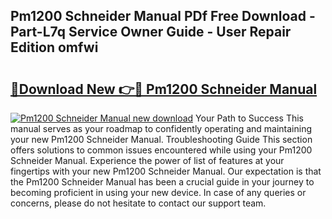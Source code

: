 ## Pm1200 Schneider Manual PDf Free Download - Part-L7q Service Owner Guide - User Repair Edition omfwi

# <h2><a href="http://cf20746.oget.top/?id=Pm1200+Schneider+Manual">🔗Download New 👉🔴 Pm1200 Schneider Manual</a></h2>

[![Pm1200 Schneider Manual new download](https://i.imgur.com/5g1atiW.png)](http://cf20746.oget.top/?id=Pm1200+Schneider+Manual)
Your Path to Success This manual serves as your roadmap to confidently operating and maintaining your new Pm1200 Schneider Manual. Troubleshooting Guide This section offers solutions to common issues encountered while using your Pm1200 Schneider Manual. Experience the power of list of features at your fingertips with your new Pm1200 Schneider Manual. Our expectation is that the Pm1200 Schneider Manual has been a crucial guide in your journey to becoming proficient in using your new device. In case of any queries or concerns, please do not hesitate to contact our support team.
